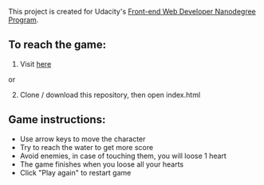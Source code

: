 This project is created for Udacity's [Front-end Web Developer Nanodegree Program](https://www.udacity.com/course/front-end-web-developer-nanodegree--nd001). 

## To reach the game:

1. Visit [here](mka281.github.io/classic-arcade-game)

or

2. Clone / download this repository, then open index.html


## Game instructions:

* Use arrow keys to move the character
* Try to reach the water to get more score
* Avoid enemies, in case of touching them, you will loose 1 heart
* The game finishes when you loose all your hearts
* Click "Play again" to restart game
